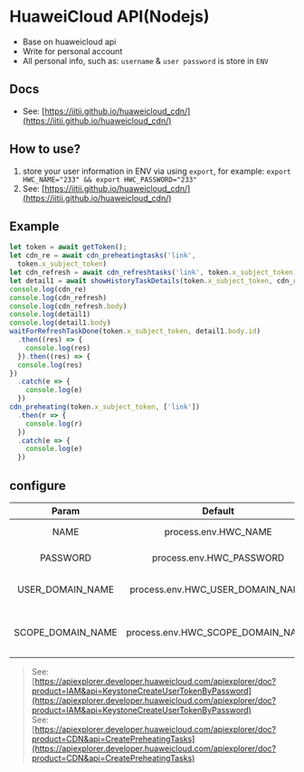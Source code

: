 # HuaweiCloud API(Nodejs)

* Base on huaweicloud api
* Write for personal account
* All personal info, such as: `username` & `user password` is store in `ENV`

## Docs

* See: [https://iitii.github.io/huaweicloud_cdn/](https://iitii.github.io/huaweicloud_cdn/)

## How to use?
1. store your user information in ENV via using `export`, for example: `export HWC_NAME="233" && export HWC_PASSWORD="233"`
2. See: [https://iitii.github.io/huaweicloud_cdn/](https://iitii.github.io/huaweicloud_cdn/)

## Example

```javascript
let token = await getToken();
let cdn_re = await cdn_preheatingtasks('link',
  token.x_subject_token)
let cdn_refresh = await cdn_refreshtasks('link', token.x_subject_token);
let detail1 = await showHistoryTaskDetails(token.x_subject_token, cdn_refresh.body.refreshTask.id)
console.log(cdn_re)
console.log(cdn_refresh)
console.log(cdn_refresh.body)
console.log(detail1)
console.log(detail1.body)
waitForRefreshTaskDone(token.x_subject_token, detail1.body.id)
  .then((res) => {
    console.log(res)
  }).then((res) => {
  console.log(res)
})
  .catch(e => {
    console.log(e)
  })
cdn_preheating(token.x_subject_token, ['link'])
  .then(r => {
    console.log(r)
  })
  .catch(e => {
    console.log(e)
  })
```

## configure


|       Param       |              Default              |            Description             |
| :---------------: | :-------------------------------: | :--------------------------------: |
|       NAME        |       process.env.HWC_NAME        |        huaweicloud username        |
|     PASSWORD      |     process.env.HWC_PASSWORD      |        huaweicloud password        |
| USER_DOMAIN_NAME  | process.env.HWC_USER_DOMAIN_NAME  |    huaweicloud user domain name    |
| SCOPE_DOMAIN_NAME | process.env.HWC_SCOPE_DOMAIN_NAME | huaweicloud user scope domain name |


> See: [https://apiexplorer.developer.huaweicloud.com/apiexplorer/doc?product=IAM&api=KeystoneCreateUserTokenByPassword](https://apiexplorer.developer.huaweicloud.com/apiexplorer/doc?product=IAM&api=KeystoneCreateUserTokenByPassword)  
> See: [https://apiexplorer.developer.huaweicloud.com/apiexplorer/doc?product=CDN&api=CreatePreheatingTasks](https://apiexplorer.developer.huaweicloud.com/apiexplorer/doc?product=CDN&api=CreatePreheatingTasks)  
